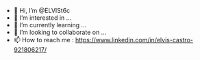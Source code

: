 - 👋 Hi, I’m @ELVISt6c
- 👀 I’m interested in ...
- 🌱 I’m currently learning ...
- 💞️ I’m looking to collaborate on ...
- 📫 How to reach me : https://www.linkedin.com/in/elvis-castro-921806217/

<!---
ELVISt6c/ELVISt6c is a ✨ special ✨ repository because its `README.md` (this file) appears on your GitHub profile.
You can click the Preview link to take a look at your changes.
--->
